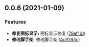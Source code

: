 <a name="0.0.6"></a>
## 0.0.6 (2021-01-09)


### Features

* **修复图标显示:** 图标显示修复 ([79ef1b1](https://github.com/pangao66/pl-element/commit/79ef1b1))
* **修改脚手架:** 修改脚手架 ([4c9263c](https://github.com/pangao66/pl-element/commit/4c9263c))



